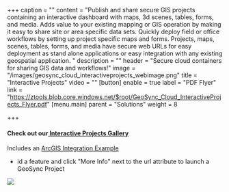 +++
caption = ""
content = "Publish and share secure GIS projects containing an interactive dashboard with maps, 3d scenes, tables, forms, and media. Adds value to your existing mapping or GIS operation by making it easy to share site or area specific data sets.  Quickly deploy field or office workflows by setting up project specific maps and forms.  Projects, maps, scenes, tables, forms, and media have secure web URLs for easy deployment as stand alone applications or easy integration with any existing geospatial application. "
description = ""
header = "Secure cloud containers for sharing GIS data and workflows!"
image = "/images/geosync_cloud_interactiveprojects_webimage.png"
title = "Interactive Projects"
video = ""
[button]
enable = true
label = "PDF Flyer"
link = "https://ztools.blob.core.windows.net/$root/GeoSync_Cloud_InteractiveProjects_Flyer.pdf"
[menu.main]
parent = "Solutions"
weight = 8

+++
#### Check out our[ Interactive Projects Gallery](https://www.ztools.geosync.cloud/kyaped-samples) 

Includes an [ArcGIS Integration Example](https://arcg.is/TqjHf) 

* id a feature and click "More Info" next to the url attribute to launch a GeoSync Project

![](/images/interactive_projects_gallery.png)